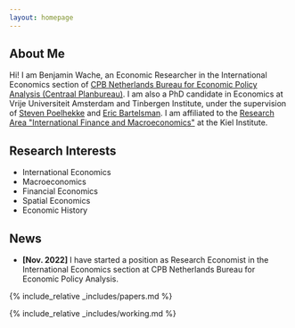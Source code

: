 ```yaml
---
layout: homepage
---
```


## About Me

 Hi! I am Benjamin Wache, an Economic Researcher in the International Economics section of [CPB Netherlands Bureau for Economic Policy Analysis (Centraal Planbureau)](https://www.cpb.nl/en). I am also a PhD candidate in Economics at Vrije Universiteit Amsterdam and Tinbergen Institute, under the supervision of [Steven Poelhekke](https://sites.google.com/site/stevenpoelhekke/) and [Eric Bartelsman](https://tinbergen.nl/person/59/eric-bartelsman). I am affiliated to the [Research Area "International Finance and Macroeconomics"](https://www.ifw-kiel.de/de/institut/forschungszentren/internationale-finanzmaerkte-und-makrooekonomie/) at the Kiel Institute.

## Research Interests

- International Economics
- Macroeconomics
- Financial Economics
- Spatial Economics
- Economic History

## News

- **[Nov. 2022]** I have started a position as Research Economist in the International Economics section at CPB Netherlands Bureau for Economic Policy Analysis.

{% include_relative _includes/papers.md %}

{% include_relative _includes/working.md %}
